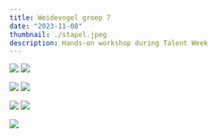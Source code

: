```yaml
---
title: Weidevogel groep 7
date: "2023-11-08"
thumbnail: ./stapel.jpeg
description: Hands-on workshop during Talent Week
---
```


![](birb_tekening.jpeg) ![](birb_resultaat.jpeg)

![](cavia_tekening.jpeg) ![](cavia_resultaat.jpeg)

![](leeuw_tekening.jpeg) ![](leeuw_resultaat.jpeg)

![](stapel.jpeg)
